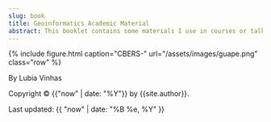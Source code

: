 ```yaml
---
slug: book
title: Geoinformatics Academic Material
abstract: This booklet contains some materials I use in courses or talks.
---
```


{% include figure.html
    caption="CBERS-"
    url="/assets/images/guape.png"
    class="row"
%}


By Lubia Vinhas

Copyright &copy; {{"now" | date: "%Y"}} by {{site.author}}.

Last updated: {{ "now" | date: "%B %e, %Y" }}

